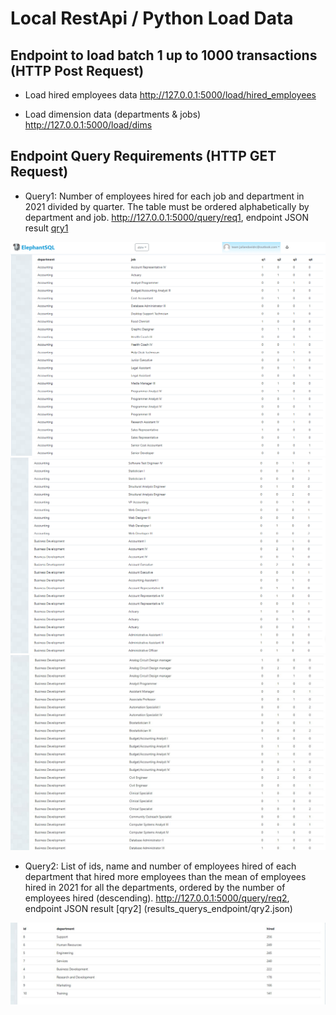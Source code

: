 # Local RestApi / Python Load Data

## Endpoint to load batch 1 up to 1000 transactions (HTTP Post Request)

* Load hired employees data 
http://127.0.0.1:5000/load/hired_employees

* Load dimension data (departments & jobs)
http://127.0.0.1:5000/load/dims

## Endpoint Query Requirements (HTTP GET Request)

* Query1: Number of employees hired for each job and department in 2021 divided by quarter. The table must be ordered alphabetically by department and job.
http://127.0.0.1:5000/query/req1, endpoint JSON result [qry1](results_querys_endpoint/qry1.json)

![Alt text](images/qr1.jpg)
![Alt text](images/qr2.jpg)
![Alt text](images/qr3.jpg)

* Query2: List of ids, name and number of employees hired of each department that hired more employees than the mean of employees hired in 2021 for all the departments, ordered by the number of employees hired (descending).
http://127.0.0.1:5000/query/req2, endpoint JSON result [qry2]
(results_querys_endpoint/qry2.json)

![Alt text](images/qr2_2.jpg)
